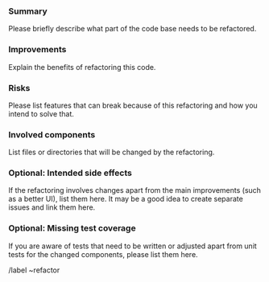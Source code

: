 ### Summary

Please briefly describe what part of the code base needs to be refactored.

### Improvements

Explain the benefits of refactoring this code.


### Risks

Please list features that can break because of this refactoring and how you intend to solve that.


### Involved components

List files or directories that will be changed by the refactoring.


### Optional: Intended side effects

If the refactoring involves changes apart from the main improvements (such as a better UI), list them here.
It may be a good idea to create separate issues and link them here.


### Optional: Missing test coverage

If you are aware of tests that need to be written or adjusted apart from unit tests for the changed components, please list them here.


/label ~refactor

<!--
(cc the project manager, he/she will need to have an overview on what is logged about this project)
/cc @Project_manager

(Assign the developer: via @user_id)
/assign @userId

Remove this comment before saving your issue
-->
